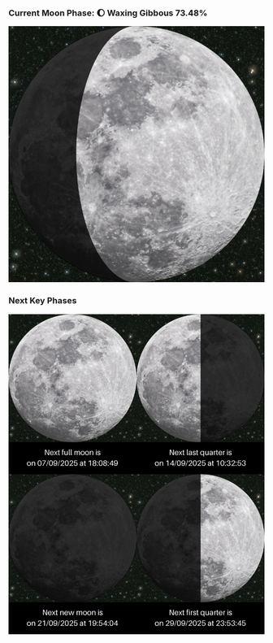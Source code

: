 ### Current Moon Phase: 🌔 Waxing Gibbous 73.48%
![Moon Phase](moonphase.png)
### Next Key Phases
![Gallery](gallery.png)